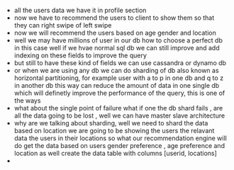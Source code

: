 -  all the users data we have it in profile section
-  now we have to recommend the users to client to show them so that they can right swipe of left swipe
-  now we will recommend the users based on age gender and location
-  well we may have millions of user in our db how to choose a perfect db in this case well if we hvae normal sql db we can still improve and add indexing on these fields to improve the query
-  but still to have these kind of fields we can use cassandra or dynamo db
-  or when we are using any db we can do sharding of db also known as horizontal partitioning, for example user with a to p in one db and q to z in another db this way can reduce the amount of data in one single db which will definetly improve the performance of the query, this is one of the ways
-  what about the single point of failure what if one the db shard fails , are all the data going to be lost , well we can have master slave architecture
-  why are we talking about sharding, well we need to shard the data based on location we are going to be showing the users the relavant data the users in their locations so what our recommendation engine will do get the data based on users gender preference , age preference and location as well create the data table with columns [userid, locations]
-  

